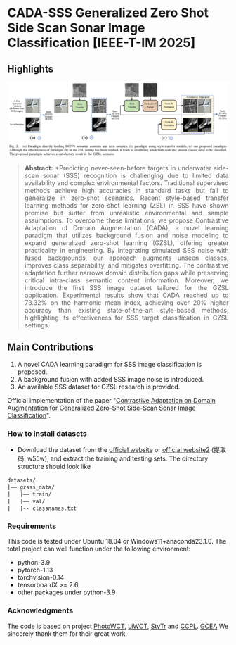 # CADA-SSS Generalized Zero Shot Side Scan Sonar Image Classification [IEEE-T-IM 2025]

## Highlights
![main figure](main_figure.png)
> **<p align="justify"> Abstract:** *Predicting never-seen-before targets in underwater side-scan sonar (SSS) recognition is challenging due to limited data availability and complex environmental factors.
> Traditional supervised methods achieve high accuracies in standard tasks but fail to generalize in zero-shot scenarios. Recent style-based transfer learning methods for zero-shot learning (ZSL) in SSS
> have shown promise but suffer from unrealistic environmental and sample assumptions. To overcome these limitations, we propose Contrastive Adaptation of Domain Augmentation (CADA), a novel learning
> paradigm that utilizes background fusion and noise modeling to expand generalized zero-shot learning (GZSL), offering greater practicality in engineering. By integrating simulated SSS noise with fused backgrounds,
> our approach augments unseen classes, improves class separability, and mitigates overfitting. The contrastive adaptation further narrows domain distribution gaps while preserving critical intra-class semantic
> content information. Moreover, we introduce the first SSS image dataset tailored for the GZSL application. Experimental results show that CADA reached up to 73.32% on the harmonic mean index,
> achieving over 20% higher accuracy than existing state-of-the-art style-based methods, highlighting its effectiveness for SSS target classification in GZSL settings.

## Main Contributions

1) A novel CADA learning paradigm for SSS image classification is proposed.
2) A background fusion with added SSS image noise is introduced.
3) An available SSS dataset for GZSL research is provided.


Official implementation of the paper "[Contrastive Adaptation on Domain Augmentation for Generalized Zero-Shot Side-Scan Sonar Image Classification](https://ieeexplore.ieee.org/abstract/document/10925503)".

### How to install datasets
- Download the dataset from the [official website](https://drive.google.com/file/d/1OJ-co80Htd3kuVmmccFZMUKyzQ0m5hsu/view?usp=sharing) or [official website2](https://pan.baidu.com/s/1cR37T3xdU-i47gajs3rtGg) (提取码: w55w), and extract the training and testing sets. The directory structure should look like
```
datasets/
|–– gzsss_data/
|   |–– train/
|   |–– val/
|   |-- classnames.txt
```

### Requirements
This code is tested under Ubuntu 18.04 or Windows11+anaconda23.1.0. The total project can well function under the following environment:
* python-3.9
* pytorch-1.13
* torchvision-0.14
* tensorboardX >= 2.6
* other packages under python-3.9

### Acknowledgments
The code is based on project [PhotoWCT](https://github.com/svjack/PhotoWCT), [LiWCT](https://github.com/guizilaile23/ZSL-SSS), [StyTr](https://github.com/diyiiyiii/StyTR-2) and [CCPL](https://github.com/JarrentWu1031/CCPL). [GCEA](https://github.com/baizhongyu/GCEANet) We sincerely thank them for their great work.
